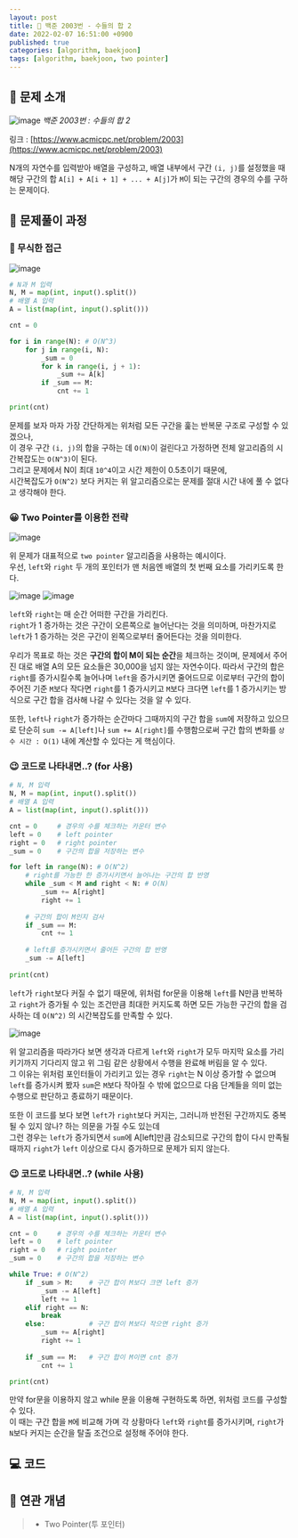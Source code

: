 ```yaml
---
layout: post
title: 📄 백준 2003번 - 수들의 합 2
date: 2022-02-07 16:51:00 +0900
published: true
categories: [algorithm, baekjoon]
tags: [algorithm, baekjoon, two pointer]
---
```


## **📄 문제 소개**

![image](https://user-images.githubusercontent.com/6462456/152730612-63697f48-a4c0-4312-bdb0-f5cb73e591b9.png)
_백준 2003번 : 수들의 합 2_

링크 : [https://www.acmicpc.net/problem/2003](https://www.acmicpc.net/problem/2003)

N개의 자연수를 입력받아 배열을 구성하고,
배열 내부에서 구간 `(i, j)`를 설정했을 때  
해당 구간의 합 `A[i] + A[i + 1] + ... + A[j]`가
`M`이 되는 구간의 경우의 수를 구하는 문제이다.  

## **📗 문제풀이 과정**

### **🧐 무식한 접근**

![image](https://user-images.githubusercontent.com/6462456/152731456-272a772b-c5f1-47d2-b16f-596fb651e8a6.png)

```python
# N과 M 입력
N, M = map(int, input().split())
# 배열 A 입력
A = list(map(int, input().split()))

cnt = 0

for i in range(N): # O(N^3)
    for j in range(i, N):
        _sum = 0
        for k in range(i, j + 1):
            _sum += A[k]
        if _sum == M:
            cnt += 1

print(cnt)
```

문제를 보자 마자 가장 간단하게는 위처럼 모든 구간을 훑는
반복문 구조로 구성할 수 있겠으나,  
이 경우 구간 `(i, j)`의 합을 구하는 데 `O(N)`이 걸린다고 가정하면
전체 알고리즘의 시간복잡도는 `O(N^3)`이 된다.  
그리고 문제에서 N이 최대 `10^4`이고 시간 제한이 0.5초이기 때문에,  
시간복잡도가 `O(N^2)` 보다 커지는 위 알고리즘으로는
문제를 절대 시간 내에 풀 수 없다고 생각해야 한다.  

### **😀 Two Pointer를 이용한 전략**

![image](https://user-images.githubusercontent.com/6462456/152732191-fd94001b-c73f-4076-a0ea-420dded9c8a4.png)

위 문제가 대표적으로 `two pointer` 알고리즘을 사용하는 예시이다.  
우선, `left`와 `right` 두 개의 포인터가
맨 처음엔 배열의 첫 번째 요소를 가리키도록 한다.  

![image](https://user-images.githubusercontent.com/6462456/152732524-faedda3d-23ea-47ad-bbc1-8ec8b79c3d03.png)
![image](https://user-images.githubusercontent.com/6462456/152732589-41017a9d-f155-4303-9916-16734ec5a016.png)

`left`와 `right`는 매 순간 어떠한 구간을 가리킨다.  
`right`가 1 증가하는 것은 구간이 오른쪽으로 늘어난다는 것을 의미하며,
마찬가지로 `left`가 1 증가하는 것은 구간이 왼쪽으로부터 줄어든다는 것을 의미한다.  

우리가 목표로 하는 것은 **구간의 합이 M이 되는 순간**을 체크하는 것이며,
문제에서 주어진 대로 배열 A의 모든 요소들은 30,000을 넘지 않는 자연수이다.
따라서 구간의 합은 `right`를 증가시킬수록 늘어나며
`left`을 증가시키면 줄어드므로
이로부터 구간의 합이 주어진 기준 `M`보다 작다면 `right`를 1 증가시키고
`M`보다 크다면 `left`를 1 증가시키는 방식으로
구간 합을 검사해 나갈 수 있다는 것을 알 수 있다.  

또한, `left`나 `right`가 증가하는 순간마다
그때까지의 구간 합을 `sum`에 저장하고 있으므로
단순히 `sum -= A[left]`나 `sum += A[right]`를 수행함으로써
구간 합의 변화를 `상수 시간 : O(1)` 내에 계산할 수 있다는 게 핵심이다.  

### **😉 코드로 나타내면..? (for 사용)**

```python
# N, M 입력
N, M = map(int, input().split())
# 배열 A 입력
A = list(map(int, input().split()))

cnt = 0     # 경우의 수를 체크하는 카운터 변수
left = 0    # left pointer
right = 0   # right pointer
_sum = 0    # 구간의 합을 저장하는 변수

for left in range(N): # O(N^2)
    # right를 가능한 한 증가시키면서 늘어나는 구간의 합 반영
    while _sum < M and right < N: # O(N)
        _sum += A[right]
        right += 1
    
    # 구간의 합이 M인지 검사
    if _sum == M:
        cnt += 1
        
    # left를 증가시키면서 줄어든 구간의 합 반영 
    _sum -= A[left]
    
print(cnt)
```

`left`가 `right`보다 커질 수 없기 때문에,
위처럼 for문을 이용해 `left`를 N만큼 반복하고
`right`가 증가될 수 있는 조건만큼 최대한 커지도록 하면
모든 가능한 구간의 합을 검사하는 데 `O(N^2)` 의 시간복잡도를 만족할 수 있다.  

![image](https://user-images.githubusercontent.com/6462456/152744471-6beac076-4893-4603-82ee-139cb745207b.png)

위 알고리즘을 따라가다 보면
생각과 다르게 `left`와 `right`가 모두 마지막 요소를 가리키기까지 기다리지 않고
위 그림 같은 상황에서 수행을 완료해 버림을 알 수 있다.  
그 이유는 위처럼 포인터들이 가리키고 있는 경우 
`right`는 N 이상 증가할 수 없으며
`left`를 증가시켜 봤자 `sum`은 `M`보다 작아질 수 밖에 없으므로
다음 단계들을 의미 없는 수행으로 판단하고 종료하기 때문이다.

또한 이 코드를 보다 보면 `left`가 `right`보다 커지는,
그러니까 반전된 구간까지도 중복될 수 있지 않나? 하는 의문을 가질 수도 있는데  
그런 경우는 `left`가 증가되면서 `sum`에 A[left]만큼 감소되므로
구간의 합이 다시 만족될 때까지 `right`가 `left` 이상으로 다시 증가하므로
문제가 되지 않는다.

### **😉 코드로 나타내면..? (while 사용)**

```python
# N, M 입력
N, M = map(int, input().split())
# 배열 A 입력
A = list(map(int, input().split()))

cnt = 0     # 경우의 수를 체크하는 카운터 변수
left = 0    # left pointer
right = 0   # right pointer
_sum = 0    # 구간의 합을 저장하는 변수

while True: # O(N^2)
    if _sum > M:    # 구간 합이 M보다 크면 left 증가
        _sum -= A[left]
        left += 1
    elif right == N:
        break
    else:           # 구간 합이 M보다 작으면 right 증가
        _sum += A[right]
        right += 1
    
    if _sum == M:   # 구간 합이 M이면 cnt 증가
        cnt += 1

print(cnt)
```

만약 for문을 이용하지 않고 while 문을 이용해 구현하도록 하면,
위처럼 코드를 구성할 수 있다.  
이 때는 구간 합을 `M`에 비교해 가며 각 상황마다 `left`와 `right`를 증가시키며,
`right`가 `N`보다 커지는 순간을 탈출 조건으로 설정해 주어야 한다.

## **💻 코드**

<script src="https://gist.github.com/poodlepoodle/87f324cb4696e9da7e1b1d5cc583dd51.js"></script>

## **📒 연관 개념**

> -   Two Pointer(투 포인터)